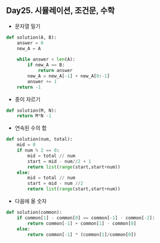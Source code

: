 ## Day25. 시뮬레이션, 조건문, 수학
- 문자열 밀기
```python
def solution(A, B):
    answer = 0
    new_A = A
    
    while answer < len(A):
        if new_A == B:
            return answer
        new_A = new_A[-1] + new_A[0:-1]
        answer += 1
    return -1
```

- 종이 자르기
```python
def solution(M, N):
    return M*N -1
```

- 연속된 수의 합
```python
def solution(num, total):
    mid = 0
    if num % 2 == 0:
        mid = total // num
        start = mid - num//2 + 1
        return list(range(start,start+num))
    else:
        mid = total // num
        start = mid - num //2
        return list(range(start,start+num))
```

- 다음에 올 숫자
```python
def solution(common):
    if common[1] - common[0] == common[-1] - common[-2]:
        return common[-1] + common[1] - common[0]
    else:
        return common[-1] * (common[1]/common[0])
```

